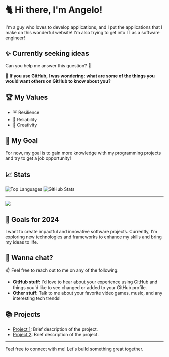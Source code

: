 # 🐈 Hi there, I'm Angelo!
I'm a guy who loves to develop applications, and I put the applications that I make on this wonderful website! I'm also trying to get into IT as a software engineer!

## ✨ Currently seeking ideas
Can you help me answer this question? 🤔

💬 **If you use GitHub, I was wondering: what are some of the things you would want others on GitHub to know about you?**

## 🏆 My Values
- ☔ Resilience
- 🖖 Reliability
- 🎨 Creativity

## 🚀 My Goal
For now, my goal is to gain more knowledge with my programming projects and try to get a job opportunity!

## 📈 Stats
![Top Languages](https://github-readme-stats.vercel.app/api/top-langs/?username=Anjocaido13&theme=default&border=true&include_all_commits=false&count_private=false&layout=compact) ![GitHub Stats](https://github-readme-stats.vercel.app/api?username=Anjocaido13&theme=default&border=true&include_all_commits=false&count_private=false)

---
[![](https://visitcount.itsvg.in/api?id=Anjocaido13&icon=7&color=11)](https://visitcount.itsvg.in)

## 🎯 Goals for 2024
I want to create impactful and innovative software projects. Currently, I'm exploring new technologies and frameworks to enhance my skills and bring my ideas to life. 

## 💬 Wanna chat?
📫 Feel free to reach out to me on any of the following:
- **GitHub stuff:** I'd love to hear about your experience using GitHub and things you'd like to see changed or added to your GitHub profile.
- **Other stuff:** Talk to me about your favorite video games, music, and any interesting tech trends!

## 📚 Projects
- [Project 1](https://github.com/Anjocaido13/project1): Brief description of the project.
- [Project 2](https://github.com/Anjocaido13/project2): Brief description of the project.

---

Feel free to connect with me! Let's build something great together.
